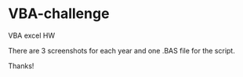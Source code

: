 # VBA-challenge
VBA excel HW


There are 3 screenshots for each year and one .BAS file for the script.

Thanks!